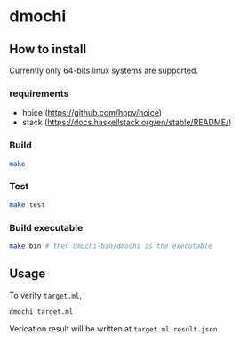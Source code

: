 # dmochi 

## How to install
Currently only 64-bits linux systems are supported.

### requirements
- hoice (https://github.com/hopv/hoice)
- stack (https://docs.haskellstack.org/en/stable/README/)

### Build
```bash
make
```

### Test
```bash
make test
```

### Build executable
```bash
make bin # then dmochi-bin/dmochi is the executable
```

## Usage
To verify `target.ml`, 
```bash
dmochi target.ml
```
Verication result will be written at `target.ml.result.json`